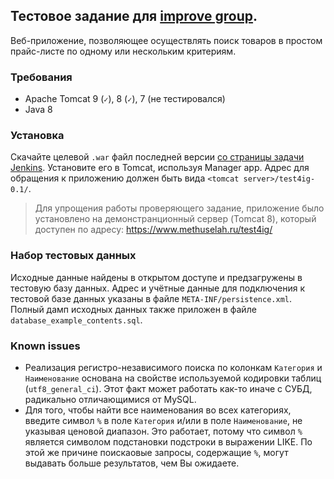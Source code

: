 ## Тестовое задание для [improve group](http://improve-group.ru/).
Веб-приложение, позволяющее осуществлять поиск товаров в простом прайс-листе по одному или нескольким критериям.

### Требования
* Apache Tomcat 9 (```✓```), 8 (```✓```), 7 (не тестировался)
* Java 8

### Установка
Скачайте целевой ```.war``` файл последней версии [со страницы задачи Jenkins](https://ci.methuselah.ru/job/test4improvegroup/).
Установите его в Tomcat, используя Manager app. Адрес для обращения к приложению должен быть вида ```<tomcat server>/test4ig-0.1/```.

> Для упрощения работы проверяющего задание, приложение было установлено на демонстранционный сервер (Tomcat 8),
> который доступен по адресу:
> https://www.methuselah.ru/test4ig/

### Набор тестовых данных
Исходные данные найдены в открытом доступе и предзагружены в тестовую базу данных. Адрес и учётные данные для
подключения к тестовой базе данных указаны в файле ```META-INF/persistence.xml```. Полный дамп исходных данных
также приложен в файле ```database_example_contents.sql```.

### Known issues
* Реализация регистро-независимого поиска по колонкам ```Категория``` и ```Наименование``` основана на свойстве используемой
кодировки таблиц (```utf8_general_ci```). Этот факт может работать как-то иначе с СУБД, радикально отличающимися от MySQL.
* Для того, чтобы найти все наименования во всех категориях, введите символ ```%``` в поле ```Категория``` и/или в
поле ```Наименование```, не указывая ценовой диапазон. Это работает, потому что символ ```%``` является символом подстановки
подстроки в выражении LIKE. По этой же причине поискаовые запросы, содержащие ```%```, могут выдавать больше результатов,
чем Вы ожидаете.
